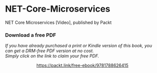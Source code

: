 # NET-Core-Microservices
NET Core Microservices [Video], published by Packt
### Download a free PDF

 <i>If you have already purchased a print or Kindle version of this book, you can get a DRM-free PDF version at no cost.<br>Simply click on the link to claim your free PDF.</i>
<p align="center"> <a href="https://packt.link/free-ebook/9781788626415">https://packt.link/free-ebook/9781788626415 </a> </p>